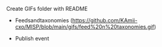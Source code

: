 
Create GIFs folder with README

- Feedsandtaxonomies (https://github.com/KAmii-cxo/MISP/blob/main/gifs/feed%20n%20taxonomies.gif)

- Publish event 

